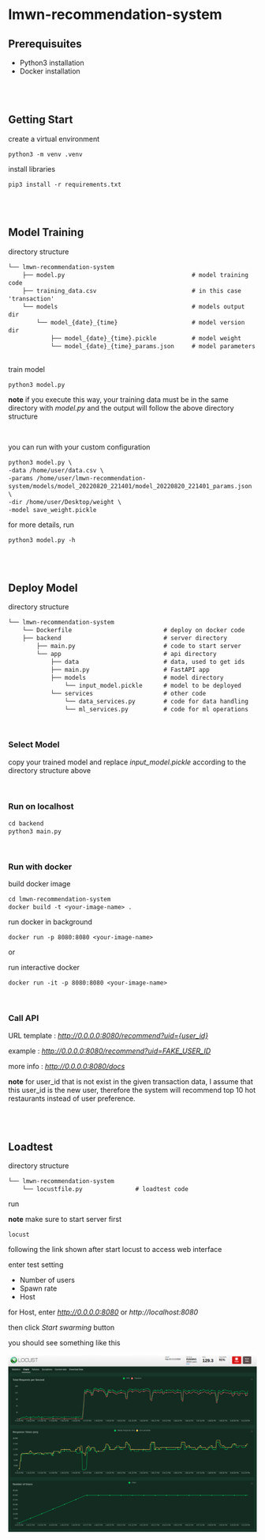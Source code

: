 # lmwn-recommendation-system

## Prerequisuites
- Python3 installation
- Docker installation

<br/><br/>

## Getting Start

create a virtual environment

```
python3 -m venv .venv
```


install libraries

```
pip3 install -r requirements.txt
```

<br/><br/>

## Model Training
directory structure

```
└── lmwn-recommendation-system
    ├── model.py                                    # model training code
    ├── training_data.csv                           # in this case 'transaction'
    └── models                                      # models output dir
        └── model_{date}_{time}                     # model version dir
            ├── model_{date}_{time}.pickle          # model weight
            └── model_{date}_{time}_params.json     # model parameters
```
<br/>
train model

```
python3 model.py
```
**note** if you execute this way, your training data must be in the same directory with *model.py* and the output will follow the above directory structure

<br/>

you can run with your custom configuration
```
python3 model.py \              
-data /home/user/data.csv \
-params /home/user/lmwn-recommendation-system/models/model_20220820_221401/model_20220820_221401_params.json \
-dir /home/user/Desktop/weight \
-model save_weight.pickle
```

for more details, run

```
python3 model.py -h
```

<br/><br/>

## Deploy Model
directory structure

```
└── lmwn-recommendation-system
    └── Dockerfile                          # deploy on docker code
    ├── backend                             # server directory
        ├── main.py                         # code to start server
        └── app                             # api directory
            ├── data                        # data, used to get ids
            ├── main.py                     # FastAPI app
            ├── models                      # model directory
                └── input_model.pickle      # model to be deployed
            └── services                    # other code
                └── data_services.py        # code for data handling
                └── ml_services.py          # code for ml operations
```

<br/>

### Select Model
copy your trained model and replace *input_model.pickle* according to the directory structure above

<br/>

### Run on localhost

```
cd backend
python3 main.py
```

<br/>

### Run with docker
build docker image
```
cd lmwn-recommendation-system
docker build -t <your-image-name> .
```
run docker in background
```
docker run -p 8080:8080 <your-image-name>
```

or

run interactive docker
```
docker run -it -p 8080:8080 <your-image-name>
```

<br/>

### Call API
URL template : *http://0.0.0.0:8080/recommend?uid={user_id}*

example : *http://0.0.0.0:8080/recommend?uid=FAKE_USER_ID*

more info : *http://0.0.0.0:8080/docs*

**note** for user_id that is not exist in the given transaction data, I assume that this user_id is the new user, therefore the system will recommend top 10 hot restaurants instead of user preference. 

<br/><br/>

## Loadtest
directory structure

```
└── lmwn-recommendation-system
    └── locustfile.py               # loadtest code
```

run

**note** make sure to start server first
```
locust
```

following the link shown after start locust to access web interface

enter test setting

- Number of users
- Spawn rate
- Host

for Host, enter *http://0.0.0.0:8080* or *http://localhost:8080*

then click *Start swarming* button

you should see something like this

![alt text](loadtest.png)